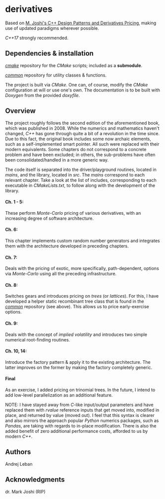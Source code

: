 # derivatives
Based on [M. Joshi's C++ Design Patterns and Derivatives Pricing](https://www.amazon.com/gp/product/0521721628), making use of updated paradigms wherever possible. 

*C++17* strongly recommended.

## Dependencies & installation
[*cmake*](https://github.com/andleb/cmake) repository for the *CMake* scripts; included as a **submodule**.

[*common*](https://github.com/andleb/common) repository for utility classes & functions.

The project is built via *CMake*. One can, of course, modify the *CMake* configuration at will or use one's own.
The documentation is to be built with *Doxygen* from the provided *doxyfile*.

## Overview
The project roughly follows the second edition of the aforementioned book, which was published in 2008. While the numerics and mathematics haven't changed, *C++* has gone through quite a bit of a revolution in the time since. Due to this fact, the original book includes some now archaic elements, such as a self-implemented smart pointer. All such were replaced with their modern equivalents. Some chapters do not correspond to a concrete problem and have been excluded; in others, the sub-problems have often been consolidated/handled in a more generic way.

The code itself is separated into the driver/playground routines, located in *mains*, and the library, located in *src*.
The *mains* correspond to each relevant chapter. Take a look at the list of includes, corresponding to each executable in *CMakeLists.txt*, to follow along with the development of the library. 


#### Ch. 1 - 5:
These perform *Monte-Carlo* pricing of various derivatives, with an increasing degree of software architecture.

#### Ch. 6:
This chapter implements custom random number generators and integrates them with the architecture developed in preceding chapters.

#### Ch. 7:
Deals with the pricing of exotic, more specifically, path-dependent, options via *Monte-Carlo* using all the preceding infrastructure.

#### Ch. 8:
Switches gears and introduces pricing on *trees* (or *lattices*). For this, I have developed a helper static recombinant tree class that is found in the [*common*](https://github.com/andleb/common) repository (see above). This allows us to price early-exercise options.

#### Ch. 9:
Deals with the concept of *implied volatility* and introduces two simple numerical root-finding routines.

#### Ch. 10, 14:
Introduce the factory pattern & apply it to the existing architecture. The latter improves on the former by making the factory completely generic.

#### Final
As an exercise, I added pricing on trinomial trees. In the future, I intend to add low-level parallelization as an additional feature.


NOTE: I have stayed away from *C*-like input/output parameters and have replaced them with *rvalue* reference inputs that get moved into, modified in place, and returned by value (moved out). I feel that this syntax is clearer and also mirrors the approach popular *Python* numerics packages, such as *Pandas*, are taking with regards to in-place modification. There is also the added benefit of zero additional performance costs, afforded to us by modern *C++*.


## Authors

Andrej Leban

## Acknowledgments
dr. Mark Joshi (RIP)
